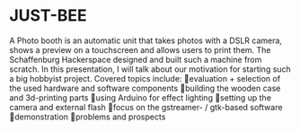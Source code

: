 # JUST-BEE
A Photo booth is an automatic unit that takes photos with a DSLR camera, shows a preview on a touchscreen and allows users to print them. The Schaffenburg Hackerspace designed and built such a machine from scratch. In this presentation, I will talk about our motivation for starting such a big hobbyist project. Covered topics include: evaluation + selection of the used hardware and software components building the wooden case and 3d-printing parts using Arduino for effect lighting setting up the camera and external flash focus on the gstreamer- / gtk-based software demonstration problems and prospects
